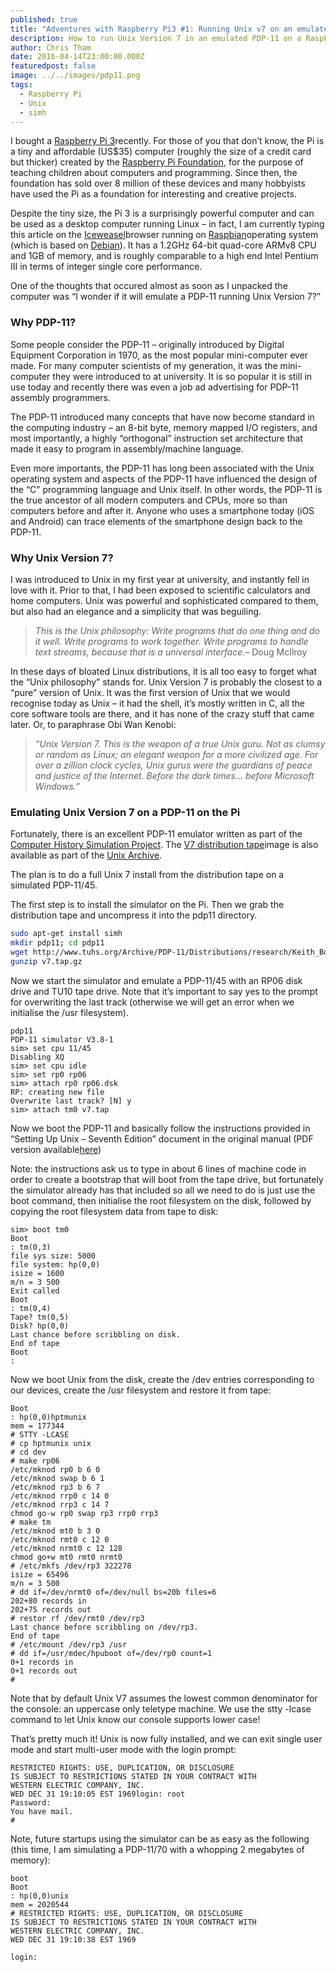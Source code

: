 ```yaml
---
published: true
title: "Adventures with Raspberry Pi3 #1: Running Unix v7 on an emulated PDP-11"
description: How to run Unix Version 7 in an emulated PDP-11 on a Raspberry Pi.
author: Chris Tham
date: 2016-04-14T23:00:00.000Z
featuredpost: false
image: ../../images/pdp11.png
tags:
  - Raspberry Pi
  - Unix
  - simh
---
```


I bought a [Raspberry Pi 3](https://www.raspberrypi.org/blog/page/3/?fish#raspberry-pi-3-on-sale)recently. For those of you that don’t know, the Pi is a tiny and affordable (US$35) computer (roughly the size of a credit card but thicker) created by the [Raspberry Pi Foundation](https://www.raspberrypi.org/), for the purpose of teaching children about computers and programming. Since then, the foundation has sold over 8 million of these devices and many hobbyists have used the Pi as a foundation for interesting and creative projects.

Despite the tiny size, the Pi 3 is a surprisingly powerful computer and can be used as a desktop computer running Linux – in fact, I am currently typing this article on the [Iceweasel](https://wiki.debian.org/Iceweasel)browser running on [Raspbian](https://www.raspbian.org/)operating system (which is based on [Debian](https://www.debian.org/)). It has a 1.2GHz 64-bit quad-core ARMv8 CPU and 1GB of memory, and is roughly comparable to a high end Intel Pentium III in terms of integer single core performance.

One of the thoughts that occured almost as soon as I unpacked the computer was “I wonder if it will emulate a PDP-11 running Unix Version 7?”

### Why PDP-11?

Some people consider the PDP-11 – originally introduced by Digital Equipment Corporation in 1970, as the most popular mini-computer ever made. For many computer scientists of my generation, it was the mini-computer they were introduced to at university. It is so popular it is still in use today and recently there was even a job ad advertising for PDP-11 assembly programmers.

The PDP-11 introduced many concepts that have now become standard in the computing industry – an 8-bit byte, memory mapped I/O registers, and most importantly, a highly “orthogonal” instruction set architecture that made it easy to program in assembly/machine language.

Even more importants, the PDP-11 has long been associated with the Unix operating system and aspects of the PDP-11 have influenced the design of the “C” programming language and Unix itself. In other words, the PDP-11 is the true ancestor of all modern computers and CPUs, more so than computers before and after it. Anyone who uses a smartphone today (iOS and Android) can trace elements of the smartphone design back to the PDP-11.

### Why Unix Version 7?

I was introduced to Unix in my first year at university, and instantly fell in love with it. Prior to that, I had been exposed to scientific calculators and home computers. Unix was powerful and sophisticated compared to them, but also had an elegance and a simplicity that was beguiling.

> _This is the Unix philosophy: Write programs that do one thing and do it well. Write programs to work together. Write programs to handle text streams, because that is a universal interface._– Doug McIlroy

In these days of bloated Linux distributions, it is all too easy to forget what the “Unix philosophy” stands for. Unix Version 7 is probably the closest to a “pure” version of Unix. It was the first version of Unix that we would recognise today as Unix – it had the shell, it’s mostly written in C, all the core software tools are there, and it has none of the crazy stuff that came later. Or, to paraphrase Obi Wan Kenobi:

> _“Unix Version 7. This is the weapon of a true Unix guru. Not as clumsy or random as Linux; an elegant weapon for a more civilized age. For over a zillion clock cycles, Unix gurus were the guardians of peace and justice of the Internet. Before the dark times… before Microsoft Windows.”_

### Emulating Unix Version 7 on a PDP-11 on the Pi

Fortunately, there is an excellent PDP-11 emulator written as part of the [Computer History Simulation Project](http://simh.trailing-edge.com/). The [V7 distribution tape](http://www.tuhs.org/Archive/PDP-11/Distributions/research/Keith_Bostic_v7/)image is also available as part of the [Unix Archive](http://wiki.tuhs.org/doku.php?id=source:unix_archive).

The plan is to do a full Unix 7 install from the distribution tape on a simulated PDP-11/45.

The first step is to install the simulator on the Pi. Then we grab the distribution tape and uncompress it into the pdp11 directory.

```bash
sudo apt-get install simh
mkdir pdp11; cd pdp11
wget http://www.tuhs.org/Archive/PDP-11/Distributions/research/Keith_Bostic_v7/v7.tap.gz
gunzip v7.tap.gz
```

Now we start the simulator and emulate a PDP-11/45 with an RP06 disk drive and TU10 tape drive. Note that it’s important to say yes to the prompt for overwriting the last track (otherwise we will get an error when we initialise the /usr filesystem).

```text
pdp11
PDP-11 simulator V3.8-1
sim> set cpu 11/45
Disabling XQ
sim> set cpu idle
sim> set rp0 rp06
sim> attach rp0 rp06.dsk
RP: creating new file
Overwrite last track? [N] y
sim> attach tm0 v7.tap
```

Now we boot the PDP-11 and basically follow the instructions provided in “Setting Up Unix – Seventh Edition” document in the original manual (PDF version available[here](http://web.cuzuco.com/~cuzuco/v7/))

Note: the instructions ask us to type in about 6 lines of machine code in order to create a bootstrap that will boot from the tape drive, but fortunately the simulator already has that included so all we need to do is just use the boot command, then initialise the root filesystem on the disk, followed by copying the root filesystem data from tape to disk:

```text
sim> boot tm0
Boot
: tm(0,3)
file sys size: 5000
file system: hp(0,0)
isize = 1600
m/n = 3 500
Exit called
Boot
: tm(0,4)
Tape? tm(0,5)
Disk? hp(0,0)
Last chance before scribbling on disk.
End of tape
Boot
:
```

Now we boot Unix from the disk, create the /dev entries corresponding to our devices, create the /usr filesystem and restore it from tape:

```text
Boot
: hp(0,0)hptmunix
mem = 177344
# STTY -LCASE
# cp hptmunix unix
# cd dev
# make rp06
/etc/mknod rp0 b 6 0
/etc/mknod swap b 6 1
/etc/mknod rp3 b 6 7
/etc/mknod rrp0 c 14 0
/etc/mknod rrp3 c 14 7
chmod go-w rp0 swap rp3 rrp0 rrp3
# make tm
/etc/mknod mt0 b 3 0
/etc/mknod rmt0 c 12 0
/etc/mknod nrmt0 c 12 128
chmod go+w mt0 rmt0 nrmt0
# /etc/mkfs /dev/rp3 322278
isize = 65496
m/n = 3 500
# dd if=/dev/nrmt0 of=/dev/null bs=20b files=6
202+80 records in
202+75 records out
# restor rf /dev/rmt0 /dev/rp3
Last chance before scribbling on /dev/rp3.
End of tape
# /etc/mount /dev/rp3 /usr
# dd if=/usr/mdec/hpuboot of=/dev/rp0 count=1
0+1 records in
0+1 records out
#
```

Note that by default Unix V7 assumes the lowest common denominator for the console: an uppercase only teletype machine. We use the stty -lcase command to let Unix know our console supports lower case!

That’s pretty much it! Unix is now fully installed, and we can exit single user mode and start multi-user mode with the login prompt:

```text
RESTRICTED RIGHTS: USE, DUPLICATION, OR DISCLOSURE
IS SUBJECT TO RESTRICTIONS STATED IN YOUR CONTRACT WITH
WESTERN ELECTRIC COMPANY, INC.
WED DEC 31 19:10:05 EST 1969login: root
Password:
You have mail.
#
```

Note, future startups using the simulator can be as easy as the following (this time, I am simulating a PDP-11/70 with a whopping 2 megabytes of memory):

```text
boot
Boot
: hp(0,0)unix
mem = 2020544
# RESTRICTED RIGHTS: USE, DUPLICATION, OR DISCLOSURE
IS SUBJECT TO RESTRICTIONS STATED IN YOUR CONTRACT WITH
WESTERN ELECTRIC COMPANY, INC.
WED DEC 31 19:10:38 EST 1969

login:
```
